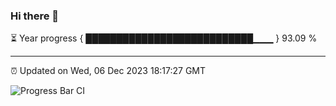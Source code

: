 ### Hi there 👋

⏳ Year progress { ███████████████████████████▁▁▁ } 93.09 %

---

⏰ Updated on Wed, 06 Dec 2023 18:17:27 GMT

![Progress Bar CI](https://github.com/liununu/liununu/workflows/Progress%20Bar%20CI/badge.svg)
